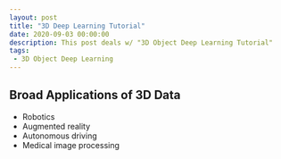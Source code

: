 ```yaml
---
layout: post
title: "3D Deep Learning Tutorial"
date: 2020-09-03 00:00:00
description: This post deals w/ "3D Object Deep Learning Tutorial"
tags: 
 - 3D Object Deep Learning
---
```


## Broad Applications of 3D Data

- Robotics
- Augmented reality
- Autonomous driving
- Medical image processing